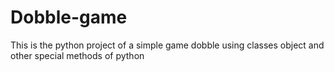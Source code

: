 # Dobble-game
This is the python project of a simple game dobble using classes object and other special methods of python
